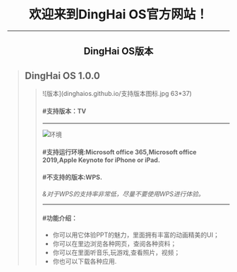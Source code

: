 # <center>欢迎来到DingHai OS官方网站！</center>

-------------------------------------

## <center>DingHai OS版本</center>

> ## DingHai OS 1.0.0
>
> > ![版本](dinghaios.github.io/支持版本图标.jpg 63*37)
> > #### **#支持版本**：TV
> >
> > --------------------------------------
> >
> > ![环境](dinghaios.github.io/运行环境图标.jpg)
> > #### **#支持运行环境**:Microsoft office 365,Microsoft office 2019,Apple Keynote for iPhone or iPad.
> >
> > #### **#不支持的版本**:WPS.
> >
> > *&对于WPS的支持率非常低，尽量不要使用WPS进行体验。*
> >
> > ----------------------------------------
> >
> > #### **#功能介绍**：
> >
> > * 你可以用它体验PPT的魅力，里面拥有丰富的动画精美的UI；
> > * 你可以在里边浏览各种网页，查阅各种资料；
> > * 你可以在里面听音乐,玩游戏,查看照片，视频；
> > * 你也可以下载各种应用.


